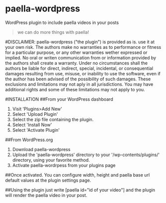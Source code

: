 # paella-wordpress
WordPress plugin to include paella videos in your posts 
>we can do more things with paella!

#DISCLAIMER: 
paella-wordpress ("the plugin") is provided as is. use it at your own risk. The authors make no warranties as to performance or fitness for a particular purpose, or any other warranties wether expressed or implied. No oral or writen communication from or information provided by the authors shall create a warranty. Under no circumstances shall the authors be liable for direct, indirect, special, incidental, or consequential damages resulting from use, misuse, or inability to use the software, even if the author has been advised of the possibility of such damages. These exclusions and limitations may not aply in all jurisdictions. You may have additional rights and some of these limitations may not apply to you.

#INSTALLATION
##From your WordPress dashboard
1. Visit 'Plugins>Add New'
2. Select 'Upload Plugin'
3. Select the zip file containing the plugin.
4. Select 'Install Now'
5. Select 'Activate Plugin'

##From WordPress.org
1. Download paella-wordpress
2. Upload the 'paella-wordpress' directory to your '/wp-contents/plugins/' directory, using your favorite method.
3. Activate paella-wordrpess from your plugins page

##Once activated.
You can configure width, height and paella base url default values at the plugin settings page.

##Using the plugin
just write [paella id="id of your video"] and the plugin will render the paella video in your post.
